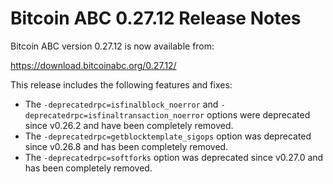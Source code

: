 # Bitcoin ABC 0.27.12 Release Notes

Bitcoin ABC version 0.27.12 is now available from:

  <https://download.bitcoinabc.org/0.27.12/>

This release includes the following features and fixes:
 - The `-deprecatedrpc=isfinalblock_noerror` and
   `-deprecatedrpc=isfinaltransaction_noerror` options were deprecated since
   v0.26.2 and have been completely removed.
 - The `-deprecatedrpc=getblocktemplate_sigops` option was deprecated since
   v0.26.8 and has been completely removed.
 - The `-deprecatedrpc=softforks` option was deprecated since v0.27.0 and has
   been completely removed.
